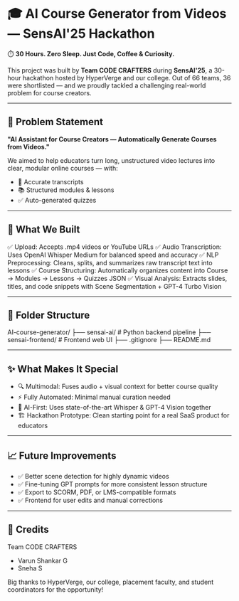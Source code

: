 # 🎓 AI Course Generator from Videos — SensAI'25 Hackathon

⏱️ **30 Hours. Zero Sleep. Just Code, Coffee & Curiosity.**

This project was built by **Team CODE CRAFTERS** during **SensAI'25**, a 30-hour hackathon hosted by HyperVerge and our college. Out of 66 teams, 36 were shortlisted — and we proudly tackled a challenging real-world problem for course creators.

---

## 🧩 **Problem Statement**

**"AI Assistant for Course Creators — Automatically Generate Courses from Videos."**

We aimed to help educators turn long, unstructured video lectures into clear, modular online courses — with:

* 📜 Accurate transcripts
* 📚 Structured modules & lessons
* ✅ Auto-generated quizzes

---

## 🚀 **What We Built**

✅ Upload: Accepts .mp4 videos or YouTube URLs
✅ Audio Transcription: Uses OpenAI Whisper Medium for balanced speed and accuracy
✅ NLP Preprocessing: Cleans, splits, and summarizes raw transcript text into lessons
✅ Course Structuring: Automatically organizes content into Course → Modules → Lessons → Quizzes JSON
✅ Visual Analysis: Extracts slides, titles, and code snippets with Scene Segmentation + GPT-4 Turbo Vision

---

## 📁 **Folder Structure**
    

AI-course-generator/
├── sensai-ai/            # Python backend pipeline
├── sensai-frontend/      # Frontend web UI
├── .gitignore
├── README.md

---

## ✨ **What Makes It Special**

* 🔍 Multimodal: Fuses audio + visual context for better course quality
* ⚡ Fully Automated: Minimal manual curation needed
* 🧠 AI-First: Uses state-of-the-art Whisper & GPT-4 Vision together
* 🏗️ Hackathon Prototype: Clean starting point for a real SaaS product for educators

---

## 📈 **Future Improvements**

* ✅ Better scene detection for highly dynamic videos
* ✅ Fine-tuning GPT prompts for more consistent lesson structure
* ✅ Export to SCORM, PDF, or LMS-compatible formats
* ✅ Frontend for user edits and manual corrections

---

## 🙌 **Credits**

Team CODE CRAFTERS

* Varun Shankar G
* Sneha S

Big thanks to HyperVerge, our college, placement faculty, and student coordinators for the opportunity!
